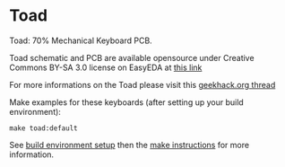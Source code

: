 # Toad

Toad: 70% Mechanical Keyboard PCB.

Toad schematic and PCB are available opensource under Creative Commons BY-SA 3.0 license on EasyEDA at [this link](https://easyeda.com/farmakon/70_Keyboard-d4f6baf4792d4ada9c0571fa3713e461)

For more informations on the Toad please visit this [geekhack.org thread](https://geekhack.org/index.php?topic=91388.0)

Make examples for these keyboards (after setting up your build environment):

    make toad:default


See [build environment setup](https://docs.qmk.fm/build_environment_setup.html) then the [make instructions](https://docs.qmk.fm/make_instructions.html) for more information.
